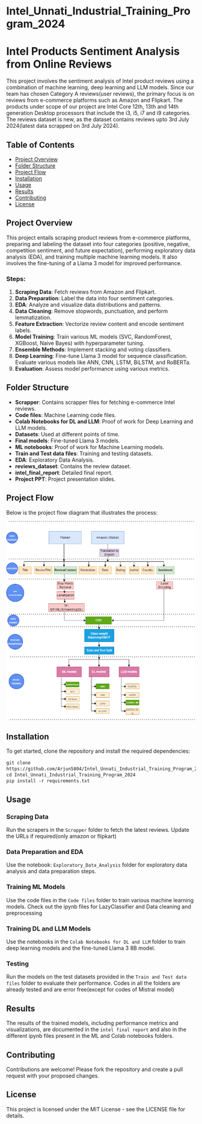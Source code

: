 # Intel_Unnati_Industrial_Training_Program_2024
<h1>Intel Products Sentiment Analysis from Online Reviews</h1>

<p>This project involves the sentiment analysis of Intel product reviews using a combination of machine learning, deep learning and LLM models. Since our team has chosen Category A reviews(user reviews), the primary focus is on reviews from e-commerce platforms such as Amazon and Flipkart. The products under scope of our project are Intel Core 12th, 13th and 14th generation Desktop processors that include the i3, i5, i7 and i9 categories. The reviews dataset is new, as the dataset contains reviews upto 3rd July 2024(latest data scrapped on 3rd July 2024).</p>

<h2>Table of Contents</h2>
<ul>
  <li><a href="#project-overview">Project Overview</a></li>
  <li><a href="#folder-structure">Folder Structure</a></li>
  <li><a href="#project-flow">Project Flow</a></li>
  <li><a href="#installation">Installation</a></li>
  <li><a href="#usage">Usage</a></li>
  <li><a href="#results">Results</a></li>
  <li><a href="#contributing">Contributing</a></li>
  <li><a href="#license">License</a></li>
</ul>

<h2 id="project-overview">Project Overview</h2>
<p>This project entails scraping product reviews from e-commerce platforms, preparing and labeling the dataset into four categories (positive, negative, competition sentiment, and future expectation), performing exploratory data analysis (EDA), and training multiple machine learning models. It also involves the fine-tuning of a Llama 3 model for improved performance.</p>

<h3>Steps:</h3>
<ol>
  <li><strong>Scraping Data</strong>: Fetch reviews from Amazon and Flipkart.</li>
  <li><strong>Data Preparation</strong>: Label the data into four sentiment categories.</li>
  <li><strong>EDA</strong>: Analyze and visualize data distributions and patterns.</li>
  <li><strong>Data Cleaning</strong>: Remove stopwords, punctuation, and perform lemmatization.</li>
  <li><strong>Feature Extraction</strong>: Vectorize review content and encode sentiment labels.</li>
  <li><strong>Model Training</strong>: Train various ML models (SVC, RandomForest, XGBoost, Naive Bayes) with hyperparameter tuning.</li>
  <li><strong>Ensemble Methods</strong>: Implement stacking and voting classifiers.</li>
  <li><strong>Deep Learning</strong>: Fine-tune Llama 3 model for sequence classification. Evaluate various models like ANN, CNN, LSTM, BiLSTM, and RoBERTa.</li>
  <li><strong>Evaluation</strong>: Assess model performance using various metrics.</li>
</ol>

<h2 id="folder-structure">Folder Structure</h2>
<ul>
  <li><strong>Scrapper</strong>: Contains scrapper files for fetching e-commerce Intel reviews.</li>
  <li><strong>Code files</strong>: Machine Learning code files.</li>
  <li><strong>Colab Notebooks for DL and LLM</strong>: Proof of work for Deep Learning and LLM models.</li>
  <li><strong>Datasets</strong>: Used at different points of time.</li>
  <li><strong>Final models</strong>: Fine-tuned Llama 3 models.</li>
  <li><strong>ML notebooks</strong>: Proof of work for Machine Learning models.</li>
  <li><strong>Train and Test data files</strong>: Training and testing datasets.</li>
  <li><strong>EDA</strong>: Exploratory Data Analysis.</li>
  <li><strong>reviews_dataset</strong>: Contains the review dataset.</li>
  <li><strong>intel_final_report</strong>: Detailed final report.</li>
  <li><strong>Project PPT</strong>: Project presentation slides.</li>
</ul>

<h2 id="project-flow">Project Flow</h2>
<p>Below is the project flow diagram that illustrates the process:</p>
<img src="Project flow.png" alt="Project Flow Diagram" />

<h2 id="installation">Installation</h2>
<p>To get started, clone the repository and install the required dependencies:</p>
<pre><code>git clone https://github.com/Arjun5804/Intel_Unnati_Industrial_Training_Program_2024.git
cd Intel_Unnati_Industrial_Training_Program_2024
pip install -r requirements.txt</code></pre>

<h2 id="usage">Usage</h2>

<h3>Scraping Data</h3>
<p>Run the scrapers in the <code>Scrapper</code> folder to fetch the latest reviews. Update the URLs if required(only amazon or flipkart)</p>

<h3>Data Preparation and EDA</h3>
<p>Use the notebook: <code>Exploratory_Data_Analysis</code> folder for exploratory data analysis and data preparation steps.</p>

<h3>Training ML Models</h3>
<p>Use the code files in the <code>Code files</code> folder to train various machine learning models. Check out the ipynb files for LazyClassifier and Data cleaning and preprocessing</p>

<h3>Training DL  and LLM Models</h3>
<p>Use the notebooks in the <code>Colab Notebooks for DL and LLM</code> folder to train deep learning models and the fine-tuned Llama 3 8B model.</p>

<h3>Testing</h3>
<p>Run the models on the test datasets provided in the <code>Train and Test data files</code> folder to evaluate their performance. Codes in all the folders are already tested and are error free(except for codes of Mistral model)</p>

<h2 id="results">Results</h2>
<p>The results of the trained models, including performance metrics and visualizations, are documented in the <code>intel final report</code> and also in the different ipynb files present in the ML and Colab notebooks folders.</p>

<h2 id="contributing">Contributing</h2>
<p>Contributions are welcome! Please fork the repository and create a pull request with your proposed changes.</p>

<h2 id="license">License</h2>
<p>This project is licensed under the MIT License - see the LICENSE file for details.</p>







 
